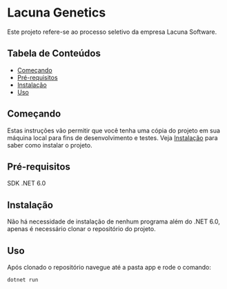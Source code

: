 # Lacuna Genetics
Este projeto refere-se ao processo seletivo da empresa Lacuna Software.


## Tabela de Conteúdos

- [Começando](#começando)
- [Pré-requisitos](#pré-requisitos)
- [Instalação](#instalação)
- [Uso](#uso)


## Começando

Estas instruções vão permitir que você tenha uma cópia do projeto em sua máquina local para fins de desenvolvimento e testes. Veja [Instalação](#instalação) para saber como instalar o projeto.


## Pré-requisitos

SDK .NET 6.0


## Instalação

Não há necessidade de instalação de nenhum programa além do .NET 6.0, apenas é necessário clonar o repositório do projeto.


## Uso

Após clonado o repositório navegue até a pasta app e rode o comando:
```
dotnet run
```
